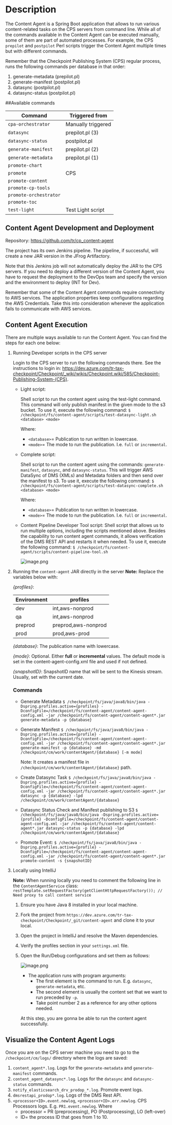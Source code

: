 # Description
The Content Agent is a Spring Boot application that allows to run various content-related tasks on the CPS servers from command line. While all of the commands available in the Content Agent can be executed manually, some of them are part of automated processes. For example, the CPS `prepilot` and `postpilot` Perl scripts trigger the Content Agent multiple times but with different commands.

Remember that the Checkpoint Publishing System (CPS) regular process, runs the following commands per database in that order:
1. generate-metadata (prepilot.pl)
2. generate-manifest (postpilot.pl)
3. datasync (postpilot.pl)
4. datasync-status (postpilot.pl)

##Available commands

|**Command**             | **Triggered from** |
|------------------------|--------------------|
| `cpa-orchestrator`     | Manually triggered |
| `datasync`             | prepilot.pl (3) |
| `datasync-status`      | postpilot.pl  |
| `generate-manifest`    | prepilot.pl (2) |
| `generate-metadata`    | prepilot.pl (1) |
| `promote-chart`        |  |
| `promote`              | CPS |
| `promote-content`      |  |
| `promote-cp-tools`     |  |
| `promote-orchestrator` |  |
| `promote-toc`          |  |
| `test-light`           | Test Light script |

## Content Agent Development and Deployment 
Repository: https://github.com/tr/cp_content-agent

The project has its own Jenkins pipeline. The pipeline, if successful, will create a new JAR version in the JFrog Artifactory.

Note that this Jenkins job will not automatically deploy the JAR to the CPS servers. If you need to deploy a different version of the Content Agent, you have to request the deployment to the DevOps team and specify the version and the environment to deploy (INT for Dev).

Remember that some of the Content Agent commands require connectivity to AWS services. The application properties keep configurations regarding the AWS Credentials. Take this into consideration whenever the application fails to communicate with AWS services.

## Content Agent Execution

There are multiple ways available to run the Content Agent. You can find the steps for each one below: 

1. Running Developer scripts in the CPS server

   Login to the CPS server to run the following commands there. See the instructions to login in: https://dev.azure.com/tr-tax-checkpoint/Checkpoint/_wiki/wikis/Checkpoint.wiki/585/Checkpoint-Publishing-System-(CPS).

    - Light script:

      Shell script to run the content agent using the test-light command. This command will only publish manifest in the given mode to the s3 bucket. To use it, execute the following command:
      `$ /checkpoint/fs/content-agent/scripts/test-datasync-light.sh <database> <mode>`

      Where: 
      * `<database>`= Publication to run written in lowercase.
      * `<mode>`= The mode to run the publication. I.e. `full` or `incremental`.

    - Complete script:

      Shell script to run the content agent using the commands: `generate-manifest`, `datasync`, and `datasync-status`. This will trigger AWS DataSync of DMS (XMLs) and Metadata folders      and then send over the manifest to s3.  To use it, execute the following command:
      `$ /checkpoint/fs/content-agent/scripts/test-datasync-complete.sh <database> <mode>`

      Where: 
      * `<database>`= Publication to run written in lowercase.
      * `<mode>`= The mode to run the publication. I.e. `full` or `incremental`.
    - Content Pipeline Developer Tool script:
      Shell script that allows us to run multiple options, including the scripts mentioned above. Besides the capability to run content agent commands, it allows verification of the DMS REST API and restarts it when needed. To use it, execute the following command:
      `$ /checkpoint/fs/content-agent/scripts/content-pipeline-tool.sh`

      ![image.png](/.attachments/image-3379304d-d3cc-4eaf-9fed-f07510436b0f.png)

2. Running the `content-agent` JAR directly in the server
**Note:** Replace the variables below with:

   _{profiles}_:

   | Environment | profiles            |
   |-------------|---------------------|
   | dev         | int,aws-nonprod     |
   | qa          | int,aws-nonprod     |
   | preprod     | preprod,aws-nonprod |
   | prod        | prod,aws-prod       |

   _{database}_: The publication name with lowercase.

   _{mode}_: Optional. Either **full** or **incremental** values. The default mode is set in the content-agent-config.xml file and used if not defined.

   _{snapshotID}_: SnapshotID name that will be sent to the Kinesis stream. Usually, set with the current date.

   ### Commands

   - Generate Metadata
`$ /checkpoint/fs/java/java8/bin/java -Dspring.profiles.active={profiles} -DconfigFile=/checkpoint/fs/content-agent/content-agent-config.xml -jar /checkpoint/fs/content-agent/content-agent*.jar generate-metadata -p {database}`

   - Generate Manifest
`$ /checkpoint/fs/java/java8/bin/java -Dspring.profiles.active={profile} -DconfigFile=/checkpoint/fs/content-agent/content-agent-config.xml -jar /checkpoint/fs/content-agent/content-agent*.jar generate-manifest -p {database} -md /checkpoint/cm/work/contentAgent/{database} [-m mode]`

     Note: It creates a manifest file in `/checkpoint/cm/work/contentAgent/{database}` path.

   - Create Datasync Task
`$ /checkpoint/fs/java/java8/bin/java -Dspring.profiles.active={profile} -DconfigFile=/checkpoint/fs/content-agent/content-agent-config.xml -jar /checkpoint/fs/content-agent/content-agent*.jar datasync -p {database} -lpd /checkpoint/cm/work/contentAgent/{database}`

   - Datasync Status Check and Manifest publishing to S3
`$ /checkpoint/fs/java/java8/bin/java -Dspring.profiles.active={profile} -DconfigFile=/checkpoint/fs/content-agent/content-agent-config.xml -jar /checkpoint/fs/content-agent/content-agent*.jar datasync-status -p {database} -lpd /checkpoint/cm/work/contentAgent/{database}`

   - Promote Event:
`$ /checkpoint/fs/java/java8/bin/java -Dspring.profiles.active={profile} -DconfigFile=/checkpoint/fs/content-agent/content-agent-config.xml -jar /checkpoint/fs/content-agent/content-agent*.jar promote-content -s {snapshotID}`

3. Locally using IntelliJ

   **Note:** When running locally you need to comment the following line in the `ContentAgentService` class: 
   `restTemplate.setRequestFactory(getClientHttpRequestFactory()); // Need proxy to call content service`

   1. Ensure you have Java 8 installed in your local machine.
   2. Fork the project from `https://dev.azure.com/tr-tax-checkpoint/Checkpoint/_git/content-agent` and clone it to your local.
   3. Open the project in IntelliJ and resolve the Maven dependencies.
   4. Verify the profiles section in your `settings.xml` file.
   5. Open the Run/Debug configurations and set them as follows:

      ![image.png](/.attachments/image-b43abedb-b227-48d5-b0f5-271d24418e31.png)


      - The application runs with program arguments:
        - The first element is the command to run. E.g. `datasync`, `generate-metadata`, etc.
        - The second element is usually the content set that we want to run preceded by `-p`.
        - Take point number 2 as a reference for any other options needed.

      At this step, you are gonna be able to run the content agent successfully.

## Visualize the Content Agent Logs

Once you are on the CPS server machine you need to go to the `/checkpoint/cm/logs/` directory where the logs are saved:

1. `content_agent*.log`. Logs for the `generate-metadata` and `generate-manifest` commands.
2. `content_agent_datasync*.log`. Logs for the `datasync` and `datasync-status` commands.
3. `notify_elasticsearch_drv_prodop_*.log`. Promote event logs.
4. `dmsrestapi_prodop*.log`. Logs of the DMS Rest API.
5. `<processor+ID>.event.newlog`, `<processor+ID>.err.newlog`. CPS Processors logs. E.g. `PR1.event.newlog`.
   Where
   - processor = PR (preprocessing), PO (Postprocessing), LO (left-over) 
   - ID= the process ID that goes from 1 to 10.